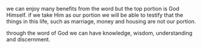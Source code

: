 we can enjoy many benefits from the word but the top portion is God Himself. if we
take Him as our portion we will be able to testify that the things in this life, 
such as marriage, money and housing are not our portion.

through the word of God we can have knowledge, wisdom, understanding and discernment.
